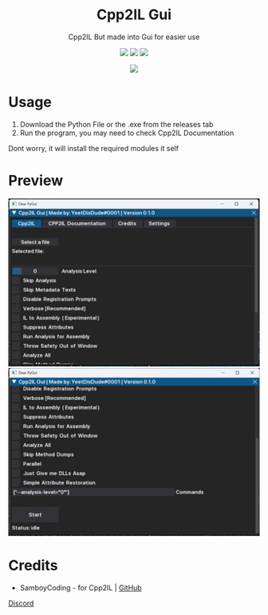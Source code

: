 
<h1 align="center">Cpp2IL Gui</h1>
<p align="center">Cpp2IL But made into Gui for easier use  </p>

<p align="center">
  <a href=""><img src="https://img.shields.io/github/downloads/YeetDisDude/Cpp2IL-gui/total.svg"></a>
  <a href=""><img src="https://img.shields.io/discord/1082866190097072158"></a>
  <a href=""><img src="https://img.shields.io/github/v/release/YeetDisDude/Cpp2IL-gui"></a>
</p>
<p align="center">
  <a href=""><img src="https://img.shields.io/github/stars/YeetDisDude/Cpp2IL-gui?style=social"></a>
</p>
  
# Usage
1. Download the Python File or the .exe from the releases tab
2. Run the program, you may need to check Cpp2IL Documentation

Dont worry, it will install the required modules it self



  
# Preview
![Image1](/Assets/1.png)
![Image3](/Assets/3.png)

# Credits
- SamboyCoding - for Cpp2IL | [GitHub](https://github.com/SamboyCoding/cpp2il)

[Discord](https://discord.gg/wnr9ME7enQ)

